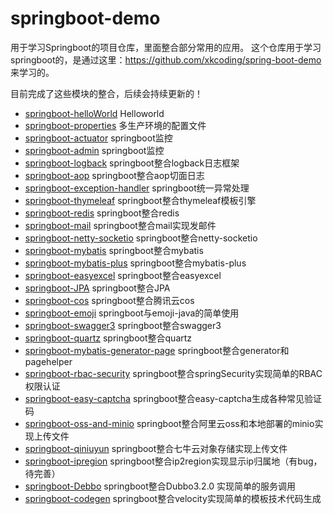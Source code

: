 # springboot-demo
用于学习Springboot的项目仓库，里面整合部分常用的应用。
这个仓库用于学习springboot的，是通过这里：https://github.com/xkcoding/spring-boot-demo 来学习的。

目前完成了这些模块的整合，后续会持续更新的！

- [springboot-helloWorld](/demo-01-hello/)  Helloworld
- [springboot-properties](/demo-02-properties/)  多生产环境的配置文件
- [springboot-actuator](/demo-03-actuator/)  springboot监控
- [springboot-admin](/demo-04-admin/)  springboot监控
- [springboot-logback](/demo-05-logback/)  springboot整合logback日志框架
- [springboot-aop](/demo-06-aop/)  springboot整合aop切面日志
- [springboot-exception-handler](/demo-07-exception-handler/)  springboot统一异常处理
- [springboot-thymeleaf](/demo-08-thymeleaf/)  springboot整合thymeleaf模板引擎
- [springboot-redis](/demo-09-redis/)  springboot整合redis
- [springboot-mail](/demo-10-mail/) springboot整合mail实现发邮件
- [springboot-netty-socketio](/demo-11-nettysocketio/)  springboot整合netty-socketio
- [springboot-mybatis](/demo-12-mybatis/)  springboot整合mybatis
- [springboot-mybatis-plus](/demo-12-mybatis/)  springboot整合mybatis-plus
- [springboot-easyexcel](/demo-14-easyexcel/)  springboot整合easyexcel
- [springboot-JPA](/demo-15-JPA/)  springboot整合JPA
- [springboot-cos](/demo-16-cos) springboot整合腾讯云cos
- [springboot-emoji](/demo-17-emoji) springboot与emoji-java的简单使用
- [springboot-swagger3](/demo-18-swagger) springboot整合swagger3
- [springboot-quartz](/demo-20-quartz) springboot整合quartz
- [springboot-mybatis-generator-page](/demo-21-mybatis-generator-page) springboot整合generator和pagehelper
- [springboot-rbac-security](/demo-22-rbac-security) springboot整合springSecurity实现简单的RBAC权限认证
- [springboot-easy-captcha](/demo-23-captcha) springboot整合easy-captcha生成各种常见验证码
- [springboot-oss-and-minio](/demo-25-oos-and-minio) springboot整合阿里云oss和本地部署的minio实现上传文件
- [springboot-qiniuyun](/demo-25-qiniuyun) springboot整合七牛云对象存储实现上传文件
- [springboot-ipregion](/demo-26-ipregion) springboot整合ip2region实现显示ip归属地（有bug，待完善）
- [springboot-Debbo](/demo-27-Dubbo)  springboot整合Dubbo3.2.0 实现简单的服务调用
- [springboot-codegen](/demo-28-codegen) springboot整合velocity实现简单的模板技术代码生成